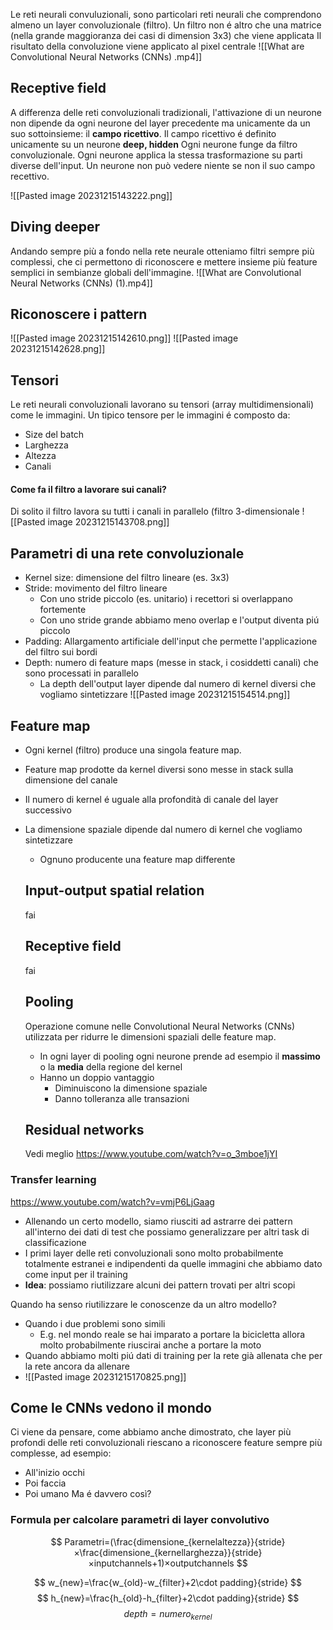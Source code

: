 Le reti neurali convuluzionali, sono particolari reti neurali che comprendono almeno un layer convoluzionale (filtro).
Un filtro non é altro che una matrice (nella grande maggioranza dei casi di dimension 3x3) che viene applicata 
Il risultato della convoluzione viene applicato al pixel centrale
![[What are Convolutional Neural Networks (CNNs) .mp4]]
## Receptive field
A differenza delle reti convoluzionali tradizionali, l'attivazione di un neurone non dipende da ogni neurone del layer precedente ma unicamente da un suo sottoinsieme: il **campo ricettivo**.
Il campo ricettivo é definito unicamente su un neurone **deep, hidden**
Ogni neurone funge da filtro convoluzionale. Ogni neurone applica la stessa trasformazione su parti diverse dell'input. Un neurone non può vedere niente se non il suo campo recettivo.

![[Pasted image 20231215143222.png]]

## Diving deeper
Andando sempre più a fondo nella rete neurale otteniamo filtri sempre più complessi, che ci permettono di riconoscere e mettere insieme più feature semplici in sembianze globali dell'immagine.
![[What are Convolutional Neural Networks (CNNs) (1).mp4]]
## Riconoscere i pattern
![[Pasted image 20231215142610.png]]
![[Pasted image 20231215142628.png]]
 
## Tensori
Le reti neurali convoluzionali lavorano su tensori (array multidimensionali) come le immagini.
Un tipico tensore per le immagini é composto da:
- Size del batch
- Larghezza
- Altezza 
- Canali
#### Come fa il filtro a lavorare sui canali?
Di solito il filtro lavora su tutti i canali in parallelo (filtro 3-dimensionale
![[Pasted image 20231215143708.png]]
## Parametri di una rete convoluzionale
- Kernel size: dimensione del filtro lineare (es. 3x3)
- Stride: movimento del filtro lineare 
	- Con uno stride piccolo (es. unitario) i recettori si overlappano fortemente
	- Con uno stride grande abbiamo meno overlap e l'output diventa piú piccolo
- Padding: Allargamento artificiale dell'input che permette l'applicazione del filtro sui bordi
- Depth: numero di feature maps (messe in stack, i cosiddetti canali) che sono processati in parallelo
	- La depth dell'output layer dipende dal numero di kernel diversi che vogliamo sintetizzare
![[Pasted image 20231215154514.png]]
## Feature map
- Ogni kernel (filtro) produce una singola feature map.
- Feature map prodotte da kernel diversi sono messe in stack sulla dimensione del canale
- Il numero di kernel é uguale alla profondità di canale del layer successivo
- La dimensione spaziale dipende dal numero di kernel che vogliamo sintetizzare
	- Ognuno producente una feature map differente
  
  ## Input-output spatial relation
  fai
  ## Receptive field
  fai
  ## Pooling
  Operazione comune nelle Convolutional Neural Networks (CNNs) utilizzata per ridurre le dimensioni spaziali delle feature map. 
  - In ogni layer di pooling ogni neurone prende ad esempio il **massimo** o la **media** della regione del kernel
  - Hanno un doppio vantaggio
	  - Diminuiscono la dimensione spaziale
	  - Danno tolleranza alle transazioni
  
  ## Residual networks
  Vedi meglio https://www.youtube.com/watch?v=o_3mboe1jYI

### Transfer learning
https://www.youtube.com/watch?v=vmjP6LjGaag
- Allenando un certo modello, siamo riusciti ad astrarre dei pattern all'interno dei dati di test che possiamo generalizzare per altri task di classificazione
- I primi layer delle reti convoluzionali sono molto probabilmente totalmente estranei e indipendenti da quelle immagini che abbiamo dato come input per il training
- **Idea**: possiamo riutilizzare alcuni dei pattern trovati per altri scopi

Quando ha senso riutilizzare le conoscenze da un altro modello?
- Quando i due problemi sono simili
	- E.g. nel mondo reale se hai imparato a portare la bicicletta allora molto probabilmente riuscirai anche a portare la moto
- Quando abbiamo molti piú dati di training per la rete già allenata che per la rete ancora da allenare
- ![[Pasted image 20231215170825.png]]
## Come le CNNs vedono il mondo
Ci viene da pensare, come abbiamo anche dimostrato, che layer più profondi delle reti convoluzionali riescano a riconoscere feature sempre più complesse, ad esempio:
- All'inizio occhi
- Poi faccia
- Poi umano
Ma é davvero così?


### Formula per calcolare parametri di layer convolutivo
$$
Parametri=(\frac{dimensione_{kernelaltezza}}{stride}×\frac{dimensione_{kernellarghezza}}{stride}×inputchannels+1)×outputchannels
$$

$$
w_{new}=\frac{w_{old}-w_{filter}+2\cdot padding}{stride}
$$
$$
h_{new}=\frac{h_{old}-h_{filter}+2\cdot padding}{stride}
$$
$$
depth=numero_{kernel}
$$